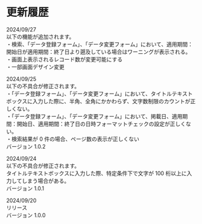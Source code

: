 # 更新履歴

2024/09/27  
以下の機能が追加されます。  
・検索、「データ登録フォーム」、「データ変更フォーム」において、適用期間：開始日が適用期間：終了日より遡及している場合はワーニングが表示される。  
・画面上表示されるレコード数が変更可能にする  
・一部画面デザイン変更  

2024/09/25  
以下の不具合が修正されます。  
・「データ登録フォーム」、「データ変更フォーム」において、タイトルテキストボックスに入力した際に、半角、全角にかかわらず、文字数制限のカウントが正しくない。  
・「データ登録フォーム」、「データ変更フォーム」において、掲載日、適用期間：開始日、適用期間：終了日の日時フォーマットチェックの設定が正しくない。  
・検索結果が 0 件の場合、ページ数の表示が正しくない  
バージョン 1.0.2  

2024/09/24  
以下の不具合が修正されます。  
タイトルテキストボックスに入力した際、特定条件下で文字が 100 桁以上に入力してしまう場合がある。  
バージョン 1.0.1  

2024/09/20  
リリース  
バージョン 1.0.0  
